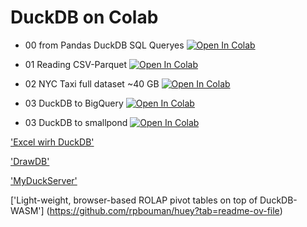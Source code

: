 # DuckDB on Colab


- 00 from Pandas DuckDB SQL Queryes [![Open In Colab](https://colab.research.google.com/assets/colab-badge.svg)](https://colab.research.google.com/github/Frenz86/DuckDB/blob/main/00_PandasDuckDB.ipynb)

- 01 Reading CSV-Parquet [![Open In Colab](https://colab.research.google.com/assets/colab-badge.svg)](https://colab.research.google.com/github/Frenz86/DuckDB/blob/main/01_DuckDB_intro.ipynb)

- 02 NYC Taxi full dataset ~40 GB [![Open In Colab](https://colab.research.google.com/assets/colab-badge.svg)](https://colab.research.google.com/github/Frenz86/DuckDB/blob/main/02_DuckDB_parquet.ipynb)

- 03 DuckDB to BigQuery [![Open In Colab](https://colab.research.google.com/assets/colab-badge.svg)](https://colab.research.google.com/github/Frenz86/DuckDB/blob/main/03_DuckDB_BiqgQuery.ipynb)

- 03 DuckDB to smallpond [![Open In Colab](https://colab.research.google.com/assets/colab-badge.svg)](https://colab.research.google.com/github/Frenz86/DuckDB/blob/main/04_DuckDB_Smallponf.ipynb)

['Excel wirh DuckDB'](https://github.com/RusselWebber/xlDuckDb)

['DrawDB'](https://www.drawdb.app)

['MyDuckServer'](https://github.com/apecloud/myduckserver)

['Light-weight, browser-based ROLAP pivot tables on top of DuckDB-WASM'] (https://github.com/rpbouman/huey?tab=readme-ov-file)
